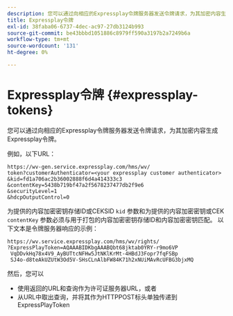 ```yaml
---
description: 您可以通过向相应的Expressplay令牌服务器发送令牌请求，为其加密内容生成Expressplay令牌。
title: Expressplay令牌
exl-id: 38faba06-6737-4dec-ac97-27db3124b993
source-git-commit: be43bbbd1051886c8979ff590a3197b2a7249b6a
workflow-type: tm+mt
source-wordcount: '131'
ht-degree: 0%

---
```


# Expressplay令牌 {#expressplay-tokens}

您可以通过向相应的Expressplay令牌服务器发送令牌请求，为其加密内容生成Expressplay令牌。

例如，以下URL：

```
https://wv-gen.service.expressplay.com/hms/wv/
token?customerAuthenticator=<your expressplay customer authenticator>
&kid=fd1a706ac2b36002888f6d4a414333c3
&contentKey=5438b719bf47a2f5678237477db2f9e6
&securityLevel=1
&hdcpOutputControl=0
```

为提供的内容加密密钥存储ID或CEKSID `kid` 参数和为提供的内容加密密钥或CEK `contentKey` 参数必须与用于打包的内容加密密钥存储ID和内容加密密钥匹配。 以下文本是令牌服务器响应的示例：

```
https://wv.service.expressplay.com/hms/wv/rights/
?ExpressPlayToken=AQAAABIDKbgAAABQbt68jktab0YRY-r9mo6VP
 VqDDvkHq78x4V9_AyBUTtcNFHw5JtNKlKrMt-4HBdJ3Fopr7fqFSBp
 SJ4o-d8teAkUZUtW3Od5V-SHsCLnAlbFW84K71h2xNUiMAvRcUFBG3bjxMQ
```

然后，您可以

* 使用返回的URL和查询作为许可证服务器URL，或者
* 从URL中取出查询，并将其作为HTTPPOST标头单独传递到ExpressPlayToken
